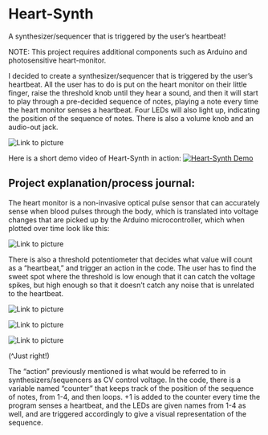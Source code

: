 # Heart-Synth
A synthesizer/sequencer that is triggered by the user’s heartbeat!

NOTE: This project requires additional components such as Arduino and photosensitive heart-monitor. 

I decided to create a synthesizer/sequencer that is triggered by the user’s heartbeat. All the user has to do is put on the heart monitor on their little finger, raise the threshold knob until they hear a sound, and then it will start to play through a pre-decided sequence of notes, playing a note every time the heart monitor senses a heartbeat. Four LEDs will also light up, indicating the position of the sequence of notes. There is also a volume knob and an audio-out jack. 

![Link to picture](https://sites.google.com/a/nyu.edu/nils-digital-electronics/_/rsrc/1449787979437/home/final-project-blog/12348613_10153825337564216_852042241_n%20%281%29.jpg)

Here is a short demo video of Heart-Synth in action:
[![Heart-Synth Demo](https://www.youtube.com/watch?v=8kncr2PZEvg/0.jpg)](https://www.youtube.com/watch?v=8kncr2PZEvg)


## Project explanation/process journal: 

The heart monitor is a non-invasive optical pulse sensor that can accurately sense when blood pulses through the body, which is translated into voltage changes that are picked up by the Arduino microcontroller, which when plotted over time look like this: 

![Link to picture](https://sites.google.com/a/nyu.edu/nils-digital-electronics/_/rsrc/1449786362171/home/final-project-blog/Screen%20Shot%202015-12-03%20at%205.27.50%20PM.png?height=207&width=320)

There is also a threshold potentiometer that decides what value will count as a “heartbeat,” and trigger an action in the code. The user has to find the sweet spot where the threshold is low enough that it can catch the voltage spikes, but high enough so that it doesn’t catch any noise that is unrelated to the heartbeat.

![Link to picture](https://3586f828-a-a28aa00e-s-sites.googlegroups.com/a/nyu.edu/nils-digital-electronics/home/lab-12/Screen%20Shot%202015-12-03%20at%205.28.01%20PM.png?attachauth=ANoY7coovw9iP07RaDWptB9YwwAzkPFxqb_qn0IAcLu0tSnvNodAGVVI1OaipZkKhESbuDd3CLYM5zMTg1J8HQZ0BMlPxxYQbnTzYM8CKtchWiVWjZj835R7FuJe_yop8JCNWWfT4ScHb-cNl8NFiAmPKesZ3gH2tpGZZFpomhOMhCLDKumNCpfO_IkmHSL51TNFUcWSyziupdGSU8bHidZ283argxdD9Nnqm5R4loYfHGb7kiWD2g5CDOxP5EBCne8iFilP9SylFSMxgiHqxPR6B7KOat6UcQ%3D%3D&attredirects=0&height=193&width=320)

![Link to picture](https://3586f828-a-a28aa00e-s-sites.googlegroups.com/a/nyu.edu/nils-digital-electronics/home/lab-12/Screen%20Shot%202015-12-03%20at%205.28.29%20PM.png?attachauth=ANoY7cq8ernfgUVrY9Q1C9C_CPNFZQUeH4j5aeVb7YYGXS4xzYbyXuX2NbGcNkNND6IGD1tb4ePk3bIQQ10QmIw0RnTMbpLkT7UsVQyOXI9XHeGhzA5s7HzsLjmSXna9VZKfUZzmct9nR4_Hx-u3TzIzcvBUuSE0OrY5mDc3jpXVVUq0BWM4_RNfYKitKsGmfmI4VqQ9askR_NeOl9zz4ZoF7RzOOOZnxwGRQeBynjDrXWCB969Mg6oqS1CC1a04iyO7LyMN7yew2GfxkDl0wYEOaoFXjiyqsA%3D%3D&attredirects=0&height=193&width=320)

![Link to picture](https://3586f828-a-a28aa00e-s-sites.googlegroups.com/a/nyu.edu/nils-digital-electronics/home/lab-12/Screen%20Shot%202015-12-03%20at%205.28.18%20PM.png?attachauth=ANoY7crySMxn_2buLlCfmx9RCXAhZzFz0kf3PEyojiw4tEc2bZkPdMKXH_RIdgDcXiuyPJaHBm2Ul-EZK20ae3kAzZvXywi_X_1YVq2UVgoKWHGCWBGoKBESZrYlcC6XmpPchBENcMHhTRof7mA7Bee2KhKOD_GQt73naIw7oaLtbS4JyPQI-yG2TjXMo3EtoPRJhMPSGVgsyMQF1HDJnUWI3oiqNsljphRoltzvKZXWwacVBPfXLlJPOX4ZcNDxrVtd6I6UPaQzoAXgqNhDPyetF0Rd8oSwcg%3D%3D&attredirects=0&height=193&width=320)

(^Just right!)

The “action” previously mentioned is what would be referred to in synthesizers/sequencers as CV control voltage. In the code, there is a variable named “counter” that keeps track of the position of the sequence of notes, from 1-4, and then loops. +1 is added to the counter every time the program senses a heartbeat, and the LEDs are given names from 1-4 as well, and are triggered accordingly to give a visual representation of the sequence. 
